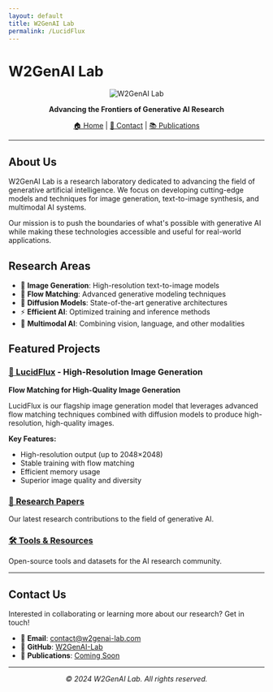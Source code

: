```yaml
---
layout: default
title: W2GenAI Lab
permalink: /LucidFlux
---
```


# W2GenAI Lab

<div align="center">

![W2GenAI Lab](https://via.placeholder.com/150x150/667eea/ffffff?text=W2GenAI)

**Advancing the Frontiers of Generative AI Research**

[🏠 Home](#) | [📧 Contact](#) | [📚 Publications](#)

</div>

---

## About Us

W2GenAI Lab is a research laboratory dedicated to advancing the field of generative artificial intelligence. We focus on developing cutting-edge models and techniques for image generation, text-to-image synthesis, and multimodal AI systems.

Our mission is to push the boundaries of what's possible with generative AI while making these technologies accessible and useful for real-world applications.

## Research Areas

- 🎨 **Image Generation**: High-resolution text-to-image models
- 🌊 **Flow Matching**: Advanced generative modeling techniques
- 🔬 **Diffusion Models**: State-of-the-art generative architectures
- ⚡ **Efficient AI**: Optimized training and inference methods
- 🎯 **Multimodal AI**: Combining vision, language, and other modalities

## Featured Projects

### [🚀 LucidFlux](/LucidFlux/index.html) - High-Resolution Image Generation

**Flow Matching for High-Quality Image Generation**

LucidFlux is our flagship image generation model that leverages advanced flow matching techniques combined with diffusion models to produce high-resolution, high-quality images.

**Key Features:**
- High-resolution output (up to 2048×2048)
- Stable training with flow matching
- Efficient memory usage
- Superior image quality and diversity

### [🔬 Research Papers](#)

Our latest research contributions to the field of generative AI.

### [🛠️ Tools & Resources](#)

Open-source tools and datasets for the AI research community.

---

## Contact Us

Interested in collaborating or learning more about our research? Get in touch!

- 📧 **Email**: [contact@w2genai-lab.com](mailto:contact@w2genai-lab.com)
- 🐙 **GitHub**: [W2GenAI-Lab](https://github.com/W2GenAI-Lab)
- 📄 **Publications**: [Coming Soon]()

---

<div align="center">
  
*© 2024 W2GenAI Lab. All rights reserved.*

</div>